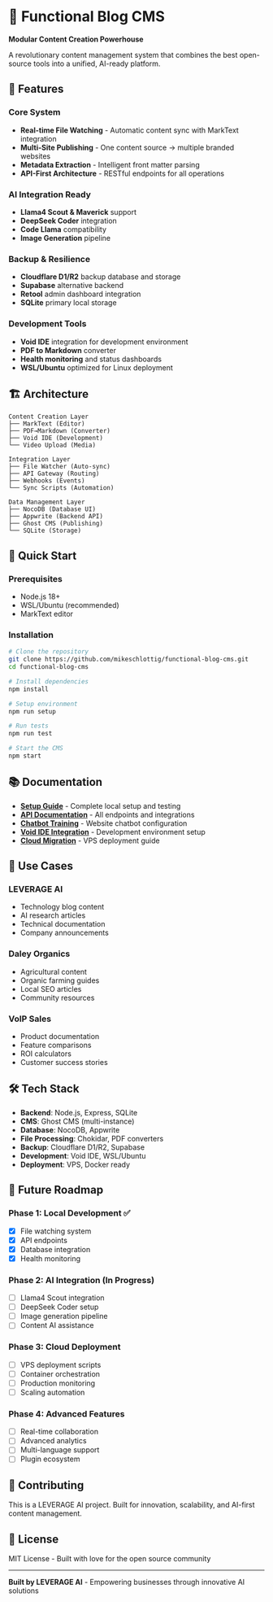 # 🚀 Functional Blog CMS

**Modular Content Creation Powerhouse**

A revolutionary content management system that combines the best open-source tools into a unified, AI-ready platform.

## 🌟 Features

### Core System
- **Real-time File Watching** - Automatic content sync with MarkText integration
- **Multi-Site Publishing** - One content source → multiple branded websites
- **Metadata Extraction** - Intelligent front matter parsing
- **API-First Architecture** - RESTful endpoints for all operations

### AI Integration Ready
- **Llama4 Scout & Maverick** support
- **DeepSeek Coder** integration
- **Code Llama** compatibility  
- **Image Generation** pipeline

### Backup & Resilience
- **Cloudflare D1/R2** backup database and storage
- **Supabase** alternative backend
- **Retool** admin dashboard integration
- **SQLite** primary local storage

### Development Tools
- **Void IDE** integration for development environment
- **PDF to Markdown** converter
- **Health monitoring** and status dashboards
- **WSL/Ubuntu** optimized for Linux deployment

## 🏗️ Architecture

```
Content Creation Layer
├── MarkText (Editor)
├── PDF→Markdown (Converter) 
├── Void IDE (Development)
└── Video Upload (Media)

Integration Layer  
├── File Watcher (Auto-sync)
├── API Gateway (Routing)
├── Webhooks (Events)
└── Sync Scripts (Automation)

Data Management Layer
├── NocoDB (Database UI)
├── Appwrite (Backend API) 
├── Ghost CMS (Publishing)
└── SQLite (Storage)
```

## 🚀 Quick Start

### Prerequisites
- Node.js 18+
- WSL/Ubuntu (recommended)
- MarkText editor

### Installation
```bash
# Clone the repository
git clone https://github.com/mikeschlottig/functional-blog-cms.git
cd functional-blog-cms

# Install dependencies
npm install

# Setup environment
npm run setup

# Run tests
npm run test

# Start the CMS
npm start
```

## 📚 Documentation

- [**Setup Guide**](./docs/setup-guide.md) - Complete local setup and testing
- [**API Documentation**](./docs/api-documentation.md) - All endpoints and integrations
- [**Chatbot Training**](./docs/chatbot-training.md) - Website chatbot configuration
- [**Void IDE Integration**](./docs/void-ide-integration.md) - Development environment setup
- [**Cloud Migration**](./docs/cloud-migration.md) - VPS deployment guide

## 🎯 Use Cases

### LEVERAGE AI
- Technology blog content
- AI research articles
- Technical documentation
- Company announcements

### Daley Organics
- Agricultural content
- Organic farming guides
- Local SEO articles
- Community resources

### VoIP Sales
- Product documentation
- Feature comparisons
- ROI calculators
- Customer success stories

## 🛠️ Tech Stack

- **Backend**: Node.js, Express, SQLite
- **CMS**: Ghost CMS (multi-instance)
- **Database**: NocoDB, Appwrite
- **File Processing**: Chokidar, PDF converters
- **Backup**: Cloudflare D1/R2, Supabase
- **Development**: Void IDE, WSL/Ubuntu
- **Deployment**: VPS, Docker ready

## 🔮 Future Roadmap

### Phase 1: Local Development ✅
- [x] File watching system
- [x] API endpoints
- [x] Database integration
- [x] Health monitoring

### Phase 2: AI Integration (In Progress)
- [ ] Llama4 Scout integration
- [ ] DeepSeek Coder setup
- [ ] Image generation pipeline
- [ ] Content AI assistance

### Phase 3: Cloud Deployment
- [ ] VPS deployment scripts
- [ ] Container orchestration
- [ ] Production monitoring
- [ ] Scaling automation

### Phase 4: Advanced Features
- [ ] Real-time collaboration
- [ ] Advanced analytics
- [ ] Multi-language support
- [ ] Plugin ecosystem

## 🤝 Contributing

This is a LEVERAGE AI project. Built for innovation, scalability, and AI-first content management.

## 📄 License

MIT License - Built with love for the open source community

---

**Built by LEVERAGE AI** - Empowering businesses through innovative AI solutions
